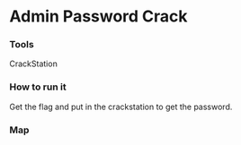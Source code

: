 # Admin Password Crack

### Tools

CrackStation

### How to run it

Get the flag and put in the crackstation to get the password.

### Map


